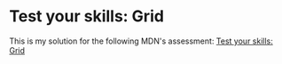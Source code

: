 # Test your skills: Grid

This is my solution for the following MDN's assessment: [Test your skills: Grid](https://developer.mozilla.org/en-US/docs/Learn/CSS/CSS_layout/Grid_skills)
